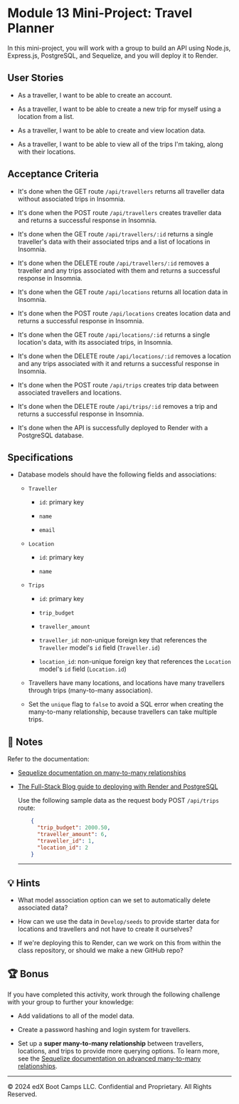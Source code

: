 # Module 13 Mini-Project: Travel Planner

  In this mini-project, you will work with a group to build an API using Node.js, Express.js, PostgreSQL, and Sequelize, and you will deploy it to Render.

## User Stories

* As a traveller, I want to be able to create an account.

* As a traveller, I want to be able to create a new trip for myself using a location from a list.

* As a traveller, I want to be able to create and view location data.

* As a traveller, I want to be able to view all of the trips I'm taking, along with their locations.

## Acceptance Criteria

* It's done when the GET route `/api/travellers` returns all traveller data without associated trips in Insomnia.

* It's done when the POST route `/api/travellers` creates traveller data and returns a successful response in Insomnia.

* It's done when the GET route `/api/travellers/:id` returns a single traveller's data with their associated trips and a list of locations in Insomnia.

* It's done when the DELETE route `/api/travellers/:id` removes a traveller and any trips associated with them and returns a successful response in Insomnia.

* It's done when the GET route `/api/locations` returns all location data in Insomnia.

* It's done when the POST route `/api/locations` creates location data and returns a successful response in Insomnia.

* It's done when the GET route `/api/locations/:id` returns a single location's data, with its associated trips, in Insomnia.

* It's done when the DELETE route `/api/locations/:id` removes a location and any trips associated with it and returns a successful response in Insomnia.

* It's done when the POST route `/api/trips` creates trip data between associated travellers and locations.

* It's done when the DELETE route `/api/trips/:id` removes a trip and returns a successful response in Insomnia.

* It's done when the API is successfully deployed to Render with a PostgreSQL database.

## Specifications

* Database models should have the following fields and associations:

  * `Traveller`

    * `id`: primary key

    * `name`

    * `email`

  * `Location`

    * `id`: primary key

    * `name`

  * `Trips`

    * `id`: primary key

    * `trip_budget`

    * `traveller_amount`

    * `traveller_id`: non-unique foreign key that references the `Traveller` model's `id` field (`Traveller.id`)

    * `location_id`: non-unique foreign key that references the `Location` model's `id` field (`Location.id`)

  * Travellers have many locations, and locations have many travellers through trips (many-to-many association).

  * Set the `unique` flag to `false` to avoid a SQL error when creating the many-to-many relationship, because travellers can take multiple trips.

## 📝 Notes

  Refer to the documentation:

* [Sequelize documentation on many-to-many relationships](https://sequelize.org/master/manual/assocs.html#many-to-many-relationships)

* [The Full-Stack Blog guide to deploying with Render and PostgreSQL](https://coding-boot-camp.github.io/full-stack/render/deploy-with-render-and-postgresql)

  Use the following sample data as the request body POST `/api/trips` route:

  ```json
      {
        "trip_budget": 2000.50,
        "traveller_amount": 6,
        "traveller_id": 1,
        "location_id": 2
      }
  ```

  ---

## 💡 Hints

* What model association option can we set to automatically delete associated data?

* How can we use the data in `Develop/seeds` to provide starter data for locations and travellers and not have to create it ourselves?

* If we're deploying this to Render, can we work on this from within the class repository, or should we make a new GitHub repo?

## 🏆 Bonus

  If you have completed this activity, work through the following challenge with your group to further your knowledge:

* Add validations to all of the model data.

* Create a password hashing and login system for travellers.

* Set up a **super many-to-many relationship** between travellers, locations, and trips to provide more querying options. To learn more, see the [Sequelize documentation on advanced many-to-many relationships](https://sequelize.org/master/manual/advanced-many-to-many.html).

---
© 2024 edX Boot Camps LLC. Confidential and Proprietary. All Rights Reserved.
